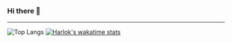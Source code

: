 ### Hi there 👋

---
![Top Langs](https://github-readme-stats.vercel.app/api/top-langs/?username=Sidrawat11&layout=compact)
[![Harlok's wakatime stats](https://github-readme-stats.vercel.app/api/wakatime?Sidrawat11=ffflabs)](https://github.com/anuraghazra/github-readme-stats)
